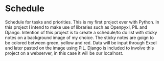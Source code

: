 # Schedule
Schedule for tasks and priorities. 
This is my first project ever with Python. 
In this project I intend to make use of libraries such as Openpyxl, PIL and Django.
Intention of this project is to create a schedule/to do list with sticky notes on a background image of my choice. The sticky notes are goign to be colored between green, yellow and red. Data will be input through Excel and later pasted on the image using PIL. Django is included to involve this project on a webserver, in this case it will be our localhost.
